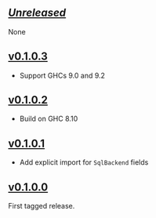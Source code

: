 ## [*Unreleased*](https://github.com/freckle/aws-xray-client/compare/aws-xray-client-persistent-v0.1.0.3...main)

None

## [v0.1.0.3](https://github.com/freckle/aws-xray-client/compare/aws-xray-client-persistent-v0.1.0.2...aws-xray-client-persistent-v0.1.0.3)

- Support GHCs 9.0 and 9.2

## [v0.1.0.2](https://github.com/freckle/aws-xray-client/compare/aws-xray-client-persistent-v0.1.0.1...aws-xray-client-persistent-v0.1.0.2)

- Build on GHC 8.10

## [v0.1.0.1](https://github.com/freckle/aws-xray-client/compare/aws-xray-client-persistent-v0.1.0.0...aws-xray-client-persistent-v0.1.0.1)

- Add explicit import for `SqlBackend` fields

## [v0.1.0.0](https://github.com/freckle/aws-xray-client/tree/aws-xray-client-persistent-v0.1.0.0)

First tagged release.
